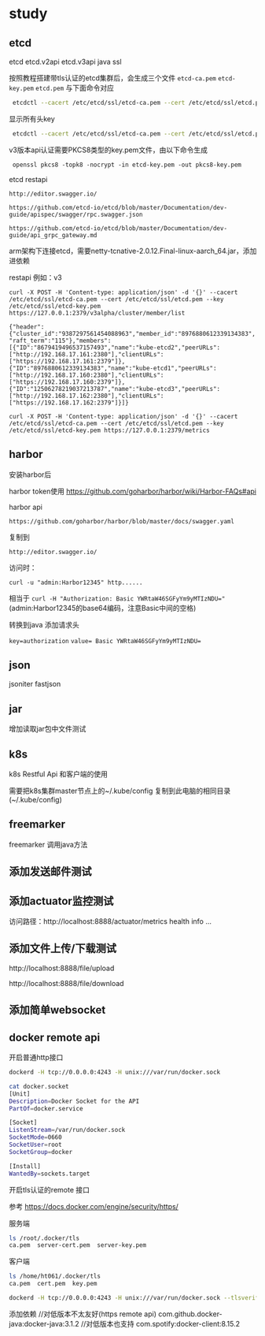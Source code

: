 # study
## etcd
etcd etcd.v2api etcd.v3api java ssl

按照教程搭建带tls认证的etcd集群后，会生成三个文件
`etcd-ca.pem`  `etcd-key.pem`  `etcd.pem`
与下面命令对应  

``` bash
 etcdctl --cacert /etc/etcd/ssl/etcd-ca.pem --cert /etc/etcd/ssl/etcd.pem --key /etc/etcd/ssl/etcd-key.pem get /hello
```
显示所有头key
```bash
 etcdctl --cacert /etc/etcd/ssl/etcd-ca.pem --cert /etc/etcd/ssl/etcd.pem --key /etc/etcd/ssl/etcd-key.pem get / --prefix --keys-only
```

v3版本api认证需要PKCS8类型的key.pem文件，由以下命令生成

` openssl pkcs8 -topk8 -nocrypt -in etcd-key.pem -out pkcs8-key.pem`

etcd restapi 

`http://editor.swagger.io/`

`https://github.com/etcd-io/etcd/blob/master/Documentation/dev-guide/apispec/swagger/rpc.swagger.json`

`https://github.com/etcd-io/etcd/blob/master/Documentation/dev-guide/api_grpc_gateway.md`

arm架构下连接etcd，需要netty-tcnative-2.0.12.Final-linux-aarch_64.jar，添加进依赖

restapi
例如：v3

`curl -X POST -H 'Content-type: application/json' -d '{}' --cacert /etc/etcd/ssl/etcd-ca.pem --cert /etc/etcd/ssl/etcd.pem --key /etc/etcd/ssl/etcd-key.pem https://127.0.0.1:2379/v3alpha/cluster/member/list`

`{"header":{"cluster_id":"9387297561454088963","member_id":"8976880612339134383","raft_term":"115"},"members":[{"ID":"8679419496537157493","name":"kube-etcd2","peerURLs":["http://192.168.17.161:2380"],"clientURLs":["https://192.168.17.161:2379"]},{"ID":"8976880612339134383","name":"kube-etcd1","peerURLs":["http://192.168.17.160:2380"],"clientURLs":["https://192.168.17.160:2379"]},{"ID":"12506278219037213787","name":"kube-etcd3","peerURLs":["http://192.168.17.162:2380"],"clientURLs":["https://192.168.17.162:2379"]}]}`

`curl -X POST -H 'Content-type: application/json' -d '{}' --cacert /etc/etcd/ssl/etcd-ca.pem --cert /etc/etcd/ssl/etcd.pem --key /etc/etcd/ssl/etcd-key.pem https://127.0.0.1:2379/metrics`



## harbor

安装harbor后

harbor token使用
https://github.com/goharbor/harbor/wiki/Harbor-FAQs#api

harbor api 

`https://github.com/goharbor/harbor/blob/master/docs/swagger.yaml` 

复制到

`http://editor.swagger.io/`

访问时：

`curl -u "admin:Harbor12345" http......`

相当于 `curl -H "Authorization: Basic YWRtaW46SGFyYm9yMTIzNDU="`(admin:Harbor12345的base64编码，注意Basic中间的空格)

转换到java 添加请求头 

`key=authorization` `value= Basic YWRtaW46SGFyYm9yMTIzNDU=`

## json

jsoniter fastjson

## jar

增加读取jar包中文件测试

## k8s

k8s Restful Api 和客户端的使用

需要把k8s集群master节点上的~/.kube/config 复制到此电脑的相同目录(~/.kube/config)

## freemarker 

freemarker 调用java方法

## 添加发送邮件测试

## 添加actuator监控测试

访问路径：http://localhost:8888/actuator/metrics  health  info  ...


## 添加文件上传/下载测试

http://localhost:8888/file/upload

http://localhost:8888/file/download

## 添加简单websocket

## docker remote api

开启普通http接口
```bash
dockerd -H tcp://0.0.0.0:4243 -H unix:///var/run/docker.sock

cat docker.socket
[Unit]
Description=Docker Socket for the API
PartOf=docker.service

[Socket]
ListenStream=/var/run/docker.sock
SocketMode=0660
SocketUser=root
SocketGroup=docker

[Install]
WantedBy=sockets.target

```

开启tls认证的remote 接口

参考 https://docs.docker.com/engine/security/https/

服务端
```bash
ls /root/.docker/tls
ca.pem  server-cert.pem  server-key.pem
```

客户端
```bash
ls /home/ht061/.docker/tls
ca.pem  cert.pem  key.pem
```

```bash
dockerd -H tcp://0.0.0.0:4243 -H unix:///var/run/docker.sock --tlsverify --tlscacert=/root/.docker/tls/ca.pem --tlscert=/root/.docker/tls/server-cert.pem --tlskey=/root/.docker/tls/server-key.pem
```

添加依赖
//对低版本不太友好(https remote api)
com.github.docker-java:docker-java:3.1.2
//对低版本也支持
com.spotify:docker-client:8.15.2